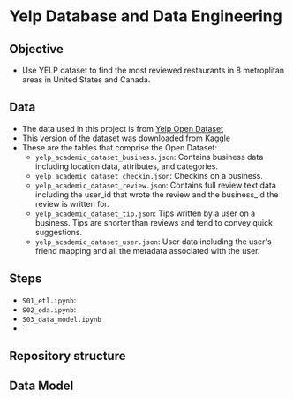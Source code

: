# Yelp Database and Data Engineering 

## Objective 

- Use YELP dataset to find the most reviewed restaurants in 8 metroplitan areas in United States and Canada.

## Data

- The data used in this project is from  [Yelp Open Dataset](https://www.yelp.com/dataset)
- This version of the dataset was downloaded from [Kaggle](https://www.yelp.com/dataset)
- These are the tables that comprise the Open Dataset:
    + `yelp_academic_dataset_business.json`: Contains business data including location data, attributes, and categories.
    + `yelp_academic_dataset_checkin.json`: Checkins on a business.
    + `yelp_academic_dataset_review.json`: Contains full review text data including the user_id that wrote the review and the business_id the review is written for.
    + `yelp_academic_dataset_tip.json`: Tips written by a user on a business. Tips are shorter than reviews and tend to convey quick suggestions.
    + `yelp_academic_dataset_user.json`: User data including the user's friend mapping and all the metadata associated with the user.

## Steps

- `S01_etl.ipynb`:
- `S02_eda.ipynb`: 
- `S03_data_model.ipynb`
- ``

## Repository structure

## Data Model
